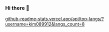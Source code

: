 ### Hi there 👋

<!--
**kim089912/kim089912** is a ✨ _special_ ✨ repository because its `README.md` (this file) appears on your GitHub profile.

Here are some ideas to get you started:

- 🔭 I’m currently working on ...
- 🌱 I’m currently learning ...
- 👯 I’m looking to collaborate on ...
- 🤔 I’m looking for help with ...
- 💬 Ask me about ...
- 📫 How to reach me: ...
- 😄 Pronouns: ...
- ⚡ Fun fact: ...
-->

[github-readme-stats.vercel.app/api/top-langs/?username=kim089912&langs_count=8](https://github-readme-stats.vercel.app/api/top-langs/?username=kim089912&langs_count=8)

